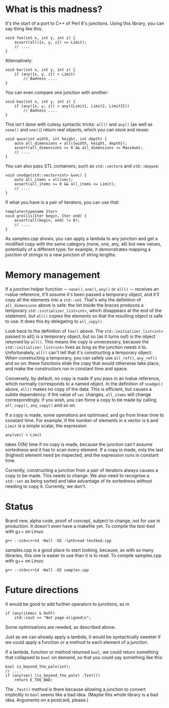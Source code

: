 # What is this madness?

It's the start of a port to C++ of Perl 6's junctions.  Using this library, you can say thing like this:

    void foo(int x, int y, int z) {
        assert(all({x, y, z}) <= Limit);
        // ....
    }

Alternatively:

    void bar(int x, int y, int z) {
        if (any({x, y, z}) > Limit)
            // Badness ....
    }

You can even compare one junction with another:

    void baz(int x, int y, int z) {
        if (any({x, y, z}) > any({Limit1, Limit2, Limit3}))
            // Badness ....
    }

This isn't done with cutesy syntactic tricks: `all()` and `any()` (as well as `none()` and `one()`) return real objects, which you can store and reuse:

    void quux(int width, int height, int depth) {
        auto all_dimensions = all({width, height, depth});
        assert(all_dimensions >= 0 && all_dimensions <= Maximum);
        // ....
    }

You can also pass STL containers, such as `std::vector`s and `std::deque`s:

    void snodge(std::vector<int> &vec) {
        auto all_items = all(vec);
        assert(all_items >= 0 && all_items <= Limit);
        // ....
    }

If what you have is a pair of iterators, you can use that:

    template<typename Iter>
    void grollis(Iter begin, Iter end) {
        assert(all(begin, end) != 0);
        // ....
    }

As samples.cpp shows, you can apply a lambda to any junction and get a modified copy with the same category (none, one, any, all) but new values, potentially of a different type; for example, it demonstrates mapping a junction of strings to a new junction of string lengths.

# Memory management

If a junction helper function -- `none()`, `one()`, `any()` or `all()` -- receives an rvalue reference, it'll assume it's been passed a temporary object, and it'll copy all the elements into a `std::set`.  That's why the definition of `all_dimensions` above is safe: the list inside the braces produces a temporary `std::initializer_list<int>`, which disappears at the end of the statement, but `all()` copies the elements so that the resulting object is safe to use.  It does this by delegating to `all_copy()`.

Look back to the definition of `foo()` above.  The `std::initializer_list<int>` passed to all() is a temporary object, but so (as it turns out) is the object returned by `all()`.  This means the copy is unnecessary, because the `std::initializer_list<int>` lives as long as the junction needs it to.  Unfortunately, `all()` can't tell that it's constructing a temporary object.  When constructing a temporary, you can safely use `all_ref()`, `any_ref()` and so on: these functions elide the copy that would otherwise take place, and make the constructors run in constant time and space.

Conversely, by default, no copy is made if you pass in an lvalue reference, which normally corresponds to a named object.  In the definition of `snodge()` above, `all()` makes no copy of the data.  This is efficient, but causes a subtle dependency: if the value of `vec` changes, `all_items` will change correspondingly.  If you wish, you can force a copy to be made by calling `all_copy()`, `any_copy()` and so on.

If a copy is made, some operations are optimised, and go from linear time to constant time.  For example, if the number of elements in a vector is `N` and `Limit` is a simple scalar, the expression

    any(vec) > Limit

takes O(N) time if no copy is made, because the junction can't assume sortedness and it has to scan every element.  If a copy is made, only the last (highest) element need be inspected, and the expression runs in constant time.

Currently, constructing a junction from a pair of iterators always causes a copy to be made.  This needs to change.  We also need to recognise a `std::set` as being sorted and take advantage of its sortedness without needing to copy it.  Currently, we don't.

# Status

Brand new, alpha code, proof of concept, subject to change, not for use in production.  It doesn't even have a makefile yet.  To compile the test-bed with g++ on Linux:

    g++ --std=c++14 -Wall -O2 -lpthread testbed.cpp

samples.cpp is a good place to start looking, because, as with so many libraries, this one is easier to use than it is to read.  To compile samples.cpp with g++ on Linux:

    g++ --std=c++14 -Wall -O2 samples.cpp

# Future directions

It would be good to add further operators to junctions, as in

    if (any(items) & 0xFF)
        std::cout << "Not page-aligned\n";

Some optimisations are needed, as described above.

Just as we can already apply a lambda, it would be syntactically sweeter if we could apply a function or a method to each element of a junction.

If a lambda, function or method returned `bool`, we could return something that collapsed to `bool` on demand, so that you could say something like this:

    bool is_beyond_the_pale(int);
    // ....
    if (any(vec) (is_beyond_the_pale) .Test())
        return E_TOO_BAD;

The `.Test()` method is there because allowing a junction to convert implicitly to `bool` seems like a bad idea.  (Maybe this whole library is a bad idea.  Arguments on a postcard, please.)
